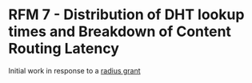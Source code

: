 # RFM 7 - Distribution of DHT lookup times and Breakdown of Content Routing Latency

Initial work in response to a [radius grant](https://www.dgm.xyz/grants/cieOsJkIqWSQkk9obsrO)

